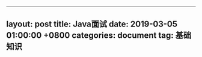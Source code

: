
---
layout: post
title: Java面试
date:   2019-03-05 01:00:00 +0800
categories: document
tag: 基础知识
---

